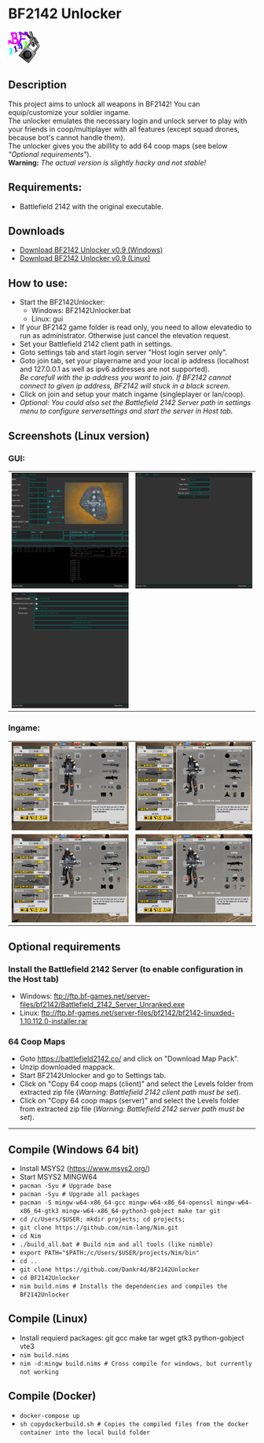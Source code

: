 # BF2142 Unlocker
![Logo](bf2142unlocker.png)

## Description
This project aims to unlock all weapons in BF2142! You can equip/customize your soldier ingame. <br />
The unlocker emulates the necessary login and unlock server to play with your friends in coop/multiplayer with all features (except squad drones, because bot's cannot handle them). <br />
The unlocker gives you the abillity to add 64 coop maps (see below *"Optional requirements"*). <br />
**Warning:** *The actual version is slightly hacky and not stable!*

## Requirements:
- Battlefield 2142 with the original executable.

## Downloads
- [Download BF2142 Unlocker v0.9 (Windows)](https://github.com/Dankr4d/BF2142Unlocker/releases/download/v0.9/BF2142Unlocker_v0.9_win.zip)
- [Download BF2142 Unlocker v0.9 (Linux)](https://github.com/Dankr4d/BF2142Unlocker/releases/download/v0.9/BF2142Unlocker_v0.9_linux.zip)

## How to use:
- Start the BF2142Unlocker:
  - Windows: BF2142Unlocker.bat
  - Linux: gui
- If your BF2142 game folder is read only, you need to allow elevatedio to run as administrator. Otherwise just cancel the elevation request.
- Set your Battlefield 2142 client path in settings.
- Goto settings tab and start login server "Host login server only".
- Goto join tab, set your playername and your local ip address (localhost and 127.0.0.1 as well as ipv6 addresses are not supported).
  <br />
  *Be carefull with the ip address you want to join. If BF2142 cannot connect to given ip address, BF2142 will stuck in a black screen.*
- Click on join and setup your match ingame (singleplayer or lan/coop).
- *Optional: You could also set the Battlefield 2142 Server path in settings menu to configure serversettings and start the server in Host tab.*


## Screenshots (Linux version)
### GUI:
|   |   |
| - | - |
| ![Host menu](screenshots/gui_host.png) | ![Join menu](screenshots/gui_join.png) |
| ![Settings menu](screenshots/gui_settings.png) |
### Ingame:
|   |   |
| - | - |
| ![Ingame Recon](screenshots/ingame_recon.png) | ![Ingame Assault](screenshots/ingame_assault.png) |
| ![Ingame Engineer](screenshots/ingame_engineer.png) | ![Ingame Support](screenshots/ingame_support.png) |

## Optional requirements
### Install the Battlefield 2142 Server (to enable configuration in the Host tab)
- Windows: ftp://ftp.bf-games.net/server-files/bf2142/Battlefield_2142_Server_Unranked.exe
- Linux: ftp://ftp.bf-games.net/server-files/bf2142/bf2142-linuxded-1.10.112.0-installer.rar
### 64 Coop Maps
- Goto https://battlefield2142.co/ and click on "Download Map Pack".
- Unzip downloaded mappack.
- Start BF2142Unlocker and go to Settings tab.
- Click on "Copy 64 coop maps (client)" and select the Levels folder from extracted zip file (*Warning: Battlefield 2142 client path must be set*).
- Click on "Copy 64 coop maps (server)" and select the Levels folder from extracted zip file (*Warning: Battlefield 2142 server path must be set*).

---

## Compile (Windows 64 bit)
- Install MSYS2 (https://www.msys2.org/)
- Start MSYS2 MINGW64
- `pacman -Syu # Upgrade base`
- `pacman -Syu # Upgrade all packages`
- `pacman -S mingw-w64-x86_64-gcc mingw-w64-x86_64-openssl mingw-w64-x86_64-gtk3 mingw-w64-x86_64-python3-gobject make tar git`
- `cd /c/Users/$USER; mkdir projects; cd projects;`
- `git clone https://github.com/nim-lang/Nim.git`
- `cd Nim`
- `./build_all.bat # Build nim and all tools (like nimble)`
- `export PATH="$PATH:/c/Users/$USER/projects/Nim/bin"`
- `cd ..`
- `git clone https://github.com/Dankr4d/BF2142Unlocker`
- `cd BF2142Unlocker`
- `nim build.nims # Installs the dependencies and compiles the BF2142Unlocker`

## Compile (Linux)
- Install requierd packages: git gcc make tar wget gtk3 python-gobject vte3
- `nim build.nims`
- `nim -d:mingw build.nims # Cross compile for windows, but currently not working`

## Compile (Docker)
- `docker-compose up`
- `sh copydockerbuild.sh # Copies the compiled files from the docker container into the local build folder`
